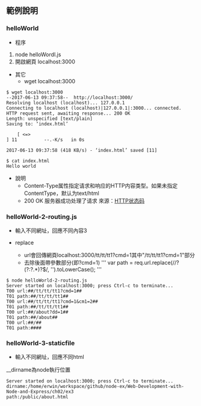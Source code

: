 ## 範例說明

### helloWorld

* 程序
1. node helloWordl.js
2. 開啟網頁 localhost:3000

* 其它
    * wget localhost:3000    
```
$ wget localhost:3000
--2017-06-13 09:37:58--  http://localhost:3000/
Resolving localhost (localhost)... 127.0.0.1
Connecting to localhost (localhost)|127.0.0.1|:3000... connected.
HTTP request sent, awaiting response... 200 OK
Length: unspecified [text/plain]
Saving to: ‘index.html’

    [ <=>                                                                                                                                            ] 11          --.-K/s   in 0s      

2017-06-13 09:37:58 (418 KB/s) - ‘index.html’ saved [11]

$ cat index.html
Hello world
```

* 說明
    * Content-Type属性指定请求和响应的HTTP内容类型。如果未指定 ContentType，默认为text/html
    * 200 OK 服务器成功处理了请求
    來源：[HTTP状态码][1]

### helloWorld-2-routing.js

* 輸入不同網址，回應不同內容3

* replace
    * url會回傳網頁localhost:3000/tt/tt/tt1?cmd=1其中"/tt/tt/tt1?cmd=1"部分
    * 去除後面帶參數部分(即?cmd=1)
'''
var path = req.url.replace(/\/?(?:\?.*)?$/, '').toLowerCase();
'''

```
$ node helloWorld-2-routing.js 
Server started on localhost:3000; press Ctrl-c to terminate...
T00 url:##/tt/tt/tt1?cmd=1##
T01 path:##/tt/tt/tt1##
T00 url:##/tt/tt/tt1?cmd=1&cm1=2##
T01 path:##/tt/tt/tt1##
T00 url:##/about?dd=1##
T01 path:##/about##
T00 url:##/##
T01 path:####
```

### helloWorld-3-staticfile

* 輸入不同網址，回應不同html

__dirname為node執行位置

```
Server started on localhost:3000; press Ctrl-c to terminate...
dirname:/home/erwin/workspace/github/node-ex/Web-Development-with-Node-and-Express/ch02/ex3
path:/public/about.html
```


[1]:http://www.bkjia.com/headlines/491296.html
